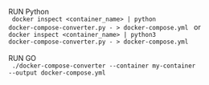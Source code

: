 RUN Python<br>
<code>
docker inspect <container_name> | python docker-compose-converter.py - > docker-compose.yml
</code>
or
<code>
docker inspect <container_name> | python3 docker-compose-converter.py - > docker-compose.yml
</code>
<br><br>
RUN GO<br>
<code>
./docker-compose-converter --container my-container --output docker-compose.yml
</code>
